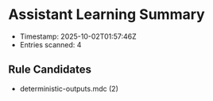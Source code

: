 # Assistant Learning Summary

- Timestamp: 2025-10-02T01:57:46Z
- Entries scanned: 4

## Rule Candidates

- deterministic-outputs.mdc (2)

